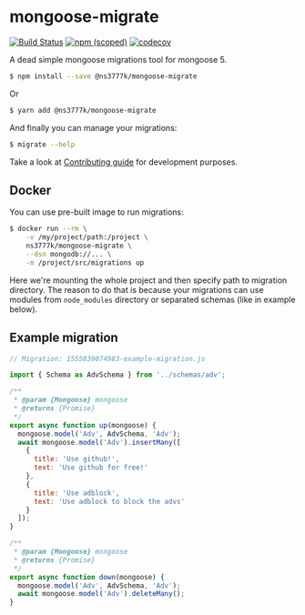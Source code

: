 # mongoose-migrate

[![Build Status](https://travis-ci.org/ns3777k/mongoose-migrate.svg?branch=master)](https://travis-ci.org/ns3777k/mongoose-migrate)
[![npm (scoped)](https://img.shields.io/npm/v/@ns3777k/mongoose-migrate.svg)](https://www.npmjs.com/package/@ns3777k/mongoose-migrate)
[![codecov](https://codecov.io/gh/ns3777k/mongoose-migrate/branch/master/graph/badge.svg)](https://codecov.io/gh/ns3777k/mongoose-migrate)

A dead simple mongoose migrations tool for mongoose 5.

```bash
$ npm install --save @ns3777k/mongoose-migrate
```

Or

```bash
$ yarn add @ns3777k/mongoose-migrate
```

And finally you can manage your migrations:

```bash
$ migrate --help
```

Take a look at [Contributing guide](CONTRIBUTING.md) for development purposes.

## Docker

You can use pre-built image to run migrations:

```bash
$ docker run --rm \
    -v /my/project/path:/project \
    ns3777k/mongoose-migrate \
    --dsn mongodb://... \
    -m /project/src/migrations up
``` 

Here we're mounting the whole project and then specify path to migration directory. The reason to do that is because
your migrations can use modules from `node_modules` directory or separated schemas (like in example below).

## Example migration

```javascript
// Migration: 1555839074983-example-migration.js

import { Schema as AdvSchema } from '../schemas/adv';

/**
 * @param {Mongoose} mongoose
 * @returns {Promise}
 */
export async function up(mongoose) {
  mongoose.model('Adv', AdvSchema, 'Adv');
  await mongoose.model('Adv').insertMany([
    {
      title: 'Use github!',
      text: 'Use github for free!'
    },
    {
      title: 'Use adblock',
      text: 'Use adblock to block the advs'
    }
  ]);
}

/**
 * @param {Mongoose} mongoose
 * @returns {Promise}
 */
export async function down(mongoose) {
  mongoose.model('Adv', AdvSchema, 'Adv');
  await mongoose.model('Adv').deleteMany();
}
```

